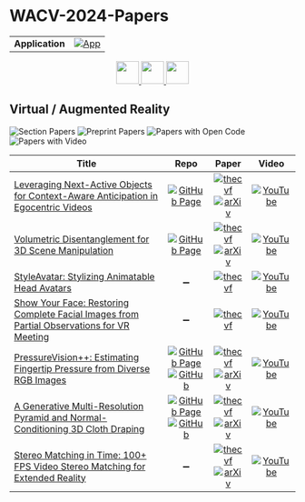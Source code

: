 # WACV-2024-Papers

<table>
    <tr>
        <td><strong>Application</strong></td>
        <td>
            <a href="https://huggingface.co/spaces/DmitryRyumin/NewEraAI-Papers" style="float:left;">
                <img src="https://img.shields.io/badge/🤗-NewEraAI--Papers-FFD21F.svg" alt="App" />
            </a>
        </td>
    </tr>
</table>

<div align="center">
    <a href="https://github.com/DmitryRyumin/WACV-2024-Papers/blob/main/sections/2024/main/structural_engineering_civil_engineering.md">
        <img src="https://cdn.jsdelivr.net/gh/DmitryRyumin/NewEraAI-Papers@main/images/left.svg" width="40" alt="" />
    </a>
    <a href="https://github.com/DmitryRyumin/WACV-2024-Papers/">
        <img src="https://cdn.jsdelivr.net/gh/DmitryRyumin/NewEraAI-Papers@main/images/home.svg" width="40" alt="" />
    </a>
    <a href="https://github.com/DmitryRyumin/WACV-2024-Papers/blob/main/sections/2024/workshops/w_cv_sd.md">
        <img src="https://cdn.jsdelivr.net/gh/DmitryRyumin/NewEraAI-Papers@main/images/right.svg" width="40" alt="" />
    </a>
</div>

## Virtual / Augmented Reality

![Section Papers](https://img.shields.io/badge/Section%20Papers-7-42BA16) ![Preprint Papers](https://img.shields.io/badge/Preprint%20Papers-5-b31b1b) ![Papers with Open Code](https://img.shields.io/badge/Papers%20with%20Open%20Code-2-1D7FBF) ![Papers with Video](https://img.shields.io/badge/Papers%20with%20Video-7-FF0000)

| **Title** | **Repo** | **Paper** | **Video** |
|-----------|:--------:|:---------:|:---------:|
| [Leveraging Next-Active Objects for Context-Aware Anticipation in Egocentric Videos](https://openaccess.thecvf.com/content/WACV2024/html/Thakur_Leveraging_Next-Active_Objects_for_Context-Aware_Anticipation_in_Egocentric_Videos_WACV_2024_paper.html) | [![GitHub Page](https://img.shields.io/badge/GitHub-Page-159957.svg)](https://sanketsans.github.io/leverage-next-active-object-action-anticipation.html) | [![thecvf](https://img.shields.io/badge/pdf-thecvf-7395C5.svg)](https://openaccess.thecvf.com/content/WACV2024/papers/Thakur_Leveraging_Next-Active_Objects_for_Context-Aware_Anticipation_in_Egocentric_Videos_WACV_2024_paper.pdf) <br /> [![arXiv](https://img.shields.io/badge/arXiv-2308.08303-b31b1b.svg)](http://arxiv.org/abs/2308.08303) | [![YouTube](https://img.shields.io/badge/YouTube-%23FF0000.svg?style=for-the-badge&logo=YouTube&logoColor=white)](https://www.youtube.com/watch?v=AYqan2h5SV0) |
| [Volumetric Disentanglement for 3D Scene Manipulation](https://openaccess.thecvf.com/content/WACV2024/html/Benaim_Volumetric_Disentanglement_for_3D_Scene_Manipulation_WACV_2024_paper.html) | [![GitHub Page](https://img.shields.io/badge/GitHub-Page-159957.svg)](https://sagiebenaim.github.io/volumetric-disentanglement/) | [![thecvf](https://img.shields.io/badge/pdf-thecvf-7395C5.svg)](https://openaccess.thecvf.com/content/WACV2024/papers/Benaim_Volumetric_Disentanglement_for_3D_Scene_Manipulation_WACV_2024_paper.pdf) <br /> [![arXiv](https://img.shields.io/badge/arXiv-2206.02776-b31b1b.svg)](http://arxiv.org/abs/2206.02776) | [![YouTube](https://img.shields.io/badge/YouTube-%23FF0000.svg?style=for-the-badge&logo=YouTube&logoColor=white)](https://www.youtube.com/watch?v=9WTMPPjrShE) |
| [StyleAvatar: Stylizing Animatable Head Avatars](https://openaccess.thecvf.com/content/WACV2024/html/Perez_StyleAvatar_Stylizing_Animatable_Head_Avatars_WACV_2024_paper.html) | :heavy_minus_sign: | [![thecvf](https://img.shields.io/badge/pdf-thecvf-7395C5.svg)](https://openaccess.thecvf.com/content/WACV2024/papers/Perez_StyleAvatar_Stylizing_Animatable_Head_Avatars_WACV_2024_paper.pdf) | [![YouTube](https://img.shields.io/badge/YouTube-%23FF0000.svg?style=for-the-badge&logo=YouTube&logoColor=white)](https://www.youtube.com/watch?v=m0_jjBchn9w) |
| [Show Your Face: Restoring Complete Facial Images from Partial Observations for VR Meeting](https://openaccess.thecvf.com/content/WACV2024/html/Chen_Show_Your_Face_Restoring_Complete_Facial_Images_From_Partial_Observations_WACV_2024_paper.html) | :heavy_minus_sign: | [![thecvf](https://img.shields.io/badge/pdf-thecvf-7395C5.svg)](https://openaccess.thecvf.com/content/WACV2024/papers/Chen_Show_Your_Face_Restoring_Complete_Facial_Images_From_Partial_Observations_WACV_2024_paper.pdf) | [![YouTube](https://img.shields.io/badge/YouTube-%23FF0000.svg?style=for-the-badge&logo=YouTube&logoColor=white)](https://www.youtube.com/watch?v=2PqptkIDkuI) |
| [PressureVision++: Estimating Fingertip Pressure from Diverse RGB Images](https://openaccess.thecvf.com/content/WACV2024/html/Grady_PressureVision_Estimating_Fingertip_Pressure_From_Diverse_RGB_Images_WACV_2024_paper.html) | [![GitHub Page](https://img.shields.io/badge/GitHub-Page-159957.svg)](https://pressurevision.github.io/) <br /> [![GitHub](https://img.shields.io/github/stars/pgrady3/pressurevision2?style=flat)](https://github.com/pgrady3/pressurevision2) | [![thecvf](https://img.shields.io/badge/pdf-thecvf-7395C5.svg)](https://openaccess.thecvf.com/content/WACV2024/papers/Grady_PressureVision_Estimating_Fingertip_Pressure_From_Diverse_RGB_Images_WACV_2024_paper.pdf) <br /> [![arXiv](https://img.shields.io/badge/arXiv-2301.02310-b31b1b.svg)](http://arxiv.org/abs/2301.02310) | [![YouTube](https://img.shields.io/badge/YouTube-%23FF0000.svg?style=for-the-badge&logo=YouTube&logoColor=white)](https://www.youtube.com/watch?v=oJ0TPRDVo_o) |
| [A Generative Multi-Resolution Pyramid and Normal-Conditioning 3D Cloth Draping](https://openaccess.thecvf.com/content/WACV2024/html/Laczko_A_Generative_Multi-Resolution_Pyramid_and_Normal-Conditioning_3D_Cloth_Draping_WACV_2024_paper.html) | [![GitHub Page](https://img.shields.io/badge/GitHub-Page-159957.svg)](https://hunorlaczko.github.io/projects/pyramid-drape/) <br /> [![GitHub](https://img.shields.io/github/stars/HunorLaczko/pyramid-drape?style=flat)](https://github.com/HunorLaczko/pyramid-drape) | [![thecvf](https://img.shields.io/badge/pdf-thecvf-7395C5.svg)](https://openaccess.thecvf.com/content/WACV2024/papers/Laczko_A_Generative_Multi-Resolution_Pyramid_and_Normal-Conditioning_3D_Cloth_Draping_WACV_2024_paper.pdf) <br /> [![arXiv](https://img.shields.io/badge/arXiv-2311.02700-b31b1b.svg)](http://arxiv.org/abs/2311.02700) | [![YouTube](https://img.shields.io/badge/YouTube-%23FF0000.svg?style=for-the-badge&logo=YouTube&logoColor=white)](https://www.youtube.com/watch?v=L5mEUn7xqDs) |
| [Stereo Matching in Time: 100+ FPS Video Stereo Matching for Extended Reality](https://openaccess.thecvf.com/content/WACV2024/html/Cheng_Stereo_Matching_in_Time_100_FPS_Video_Stereo_Matching_for_WACV_2024_paper.html) | :heavy_minus_sign: | [![thecvf](https://img.shields.io/badge/pdf-thecvf-7395C5.svg)](https://openaccess.thecvf.com/content/WACV2024/papers/Cheng_Stereo_Matching_in_Time_100_FPS_Video_Stereo_Matching_for_WACV_2024_paper.pdf) <br /> [![arXiv](https://img.shields.io/badge/arXiv-2309.04183-b31b1b.svg)](http://arxiv.org/abs/2309.04183) | [![YouTube](https://img.shields.io/badge/YouTube-%23FF0000.svg?style=for-the-badge&logo=YouTube&logoColor=white)](https://www.youtube.com/watch?v=e9_bTDhuMvU) |
